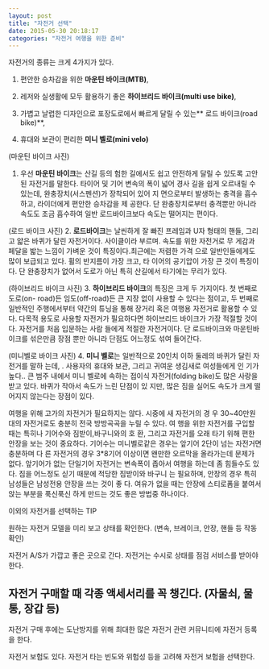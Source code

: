 ```yaml
---
layout: post
title: "자전거 선택"
date: 2015-05-30 20:18:17
categories: "자전거 여행을 위한 준비"
---
```



자전거의 종류는 크게 4가지가 있다.


 1) 편안한 승차감을 위한 **마운틴 바이크(MTB)**,
 
 2) 레저와 실생활에 모두 활용하기 좋은 **하이브리드 바이크(multi use bike)**,
 
 3) 가볍고 날렵한 디자인으로 포장도로에서 빠르게 달릴 수 있는** 로드 바이크(road bike)**,
 
 4) 휴대와 보관이 편리한 **미니 벨로(mini velo)**

(마운틴 바이크 사진)
 1. 우선 **마운틴 바이크**는 산길 등의 험한 길에서도 쉽고 안전하게 달릴 수 
있도록 고안된 자전거를 말한다. 타이어 및 기어 변속의 폭이 넓어 경사 
길을 쉽게 오르내릴 수 있는데, 완충장치(서스펜션)가 장착되어 있어 지
면으로부터 발생하는 충격을 흡수하고, 라이더에게 편안한 승차감을 제
공한다. 단 완충장치로부터 충격뿐만 아니라 속도도 조금 흡수하여 일반 
로드바이크보다 속도는 떨어지는 편이다.

 (로드 바이크 사진)
 2. **로드바이크**는 날씬하게 잘 빠진 프레임과 U자 형태의 핸들, 그리고 얇은 
바퀴가 달린 자전거이다. 사이클이라 부르며. 속도를 위한 자전거로 무
게감과 페달을 밟는 느낌이 가벼운 것이 특징이다.최근에는 저렴한 가격
으로 일반인들에게도 많이 보급되고 있다. 휠의 반지름이 가장 크고, 타
이어의 공기압이 가장 큰 것이 특징이다. 단 완충장치가 없어서 도로가 
아닌 특히 산길에서 타기에는 무리가 있다.

 (하이브리드 바이크 사진)
 3. **하이브리드 바이크**의 특징은 크게 두 가지이다. 첫 번째로 도로(on-
road)든 임도(off-road)든 큰 지장 없이 사용할 수 있다는 점이고, 두 
번째로 일반적인 주행에서부터 약간의 튜닝을 통해 장거리 혹은 여행용 
자전거로 활용할 수 있다. 다목적 용도로 사용할 자전거가 필요하다면 
하이브리드 바이크가 가장 적절할 것이다. 자전거를 처음 입문하는 사람
들에게 적절한 자전거이다. 단 로드바이크와 마운틴바이크를 섞은만큼 
장점 뿐만 아니라 단점도 어느정도 섞여 들어간다.

(미니벨로 바이크 사진)
 4. **미니 벨로**는 일반적으로 20인치 이하 둘레의 바퀴가 달린 자전거를 말하
는데, . 사용자의 휴대와 보관, 그리고 귀여운 생김새로 여성들에게 인
기가 높다.. 큰 범주 내에서 미니 벨로에 속하는 접이식 자전거(folding 
bike)도 많은 사랑을 받고 있다. 바퀴가 작아서 속도가 느린 단점이 있
지만, 많은 짐을 실어도 속도가 크게 떨어지지 않는다는 장점이 있다.




 여행을 위해 고가의 자전거가 필요하지는 않다. 시중에 새 자전거의 경
우 30~40만원대의 자전거로도 충분히 전국 방방곡곡을 누릴 수 있다. 여
행을 위한 자전거를 구입할 때는 특히나 기어수와 짐받이,바구니와의 호
환, 그리고 자전거를 오래 타기 위해 편한 안장을 보는 것이 중요하다.
기어수는 미니벨로같은 경우는 앞기어 2단이 넘는 자전거면 충분하며 다
른 자전거의 경우 3*8기어 이상이면 왠만한 오르막을 올라가는데 문제가 
없다. 앞기어가 없는 단일기어 자전거는 변속폭이 좁아서 여행을 하는데 
좀 힘들수도 있다. 짐을 어느정도 싣기 때문에 적당한 짐받이와 바구니
는 필요하며, 안장의 경우 특히 남성들은 남성전용 안장을 쓰는 것이 좋
다. 여유가 없을 때는 안장에 스티로폼을 붙여서 앉는 부분을 푹신푹신
하게 만드는 것도 좋은 방법중 하나이다.


이외의 자전거를 선택하는 TIP

원하는 자전거 모델을 미리 보고 상태를 확인한다. (변속, 브레이크, 안장, 핸들 등 작동 확인)

자전거 A/S가 가깝고 좋은 곳으로 간다. 자전거는 수시로 상태를 점검 서비스를 받아야 한다.

자전거 구매할 때 각종 액세서리를 꼭 챙긴다. (자물쇠, 물통, 장갑 등)
-
 자전거 구매 후에는 도난방지를 위해 최대한 많은 자전거 관련 커뮤니티에 자전거 등록을 한다.
 
자전거 보험도 있다. 자전거 타는 빈도와 위험성 등을 고려해 자전거 보험을 선택한다.
